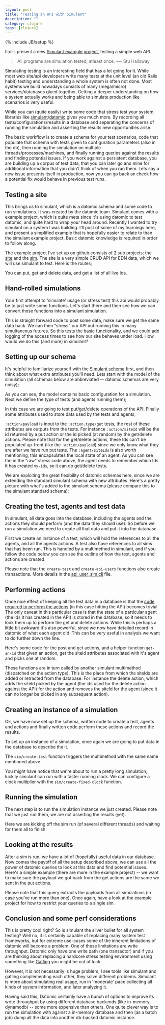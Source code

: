 ```yaml
---
layout: post
title: "Testing an API with Simulant"
description: ""
category: clojure
tags: [clojure]
---
```

{% include JB/setup %}

tl;dr I present a new [Simulant example project](https://github.com/martintrojer/simulant-bootstrap), testing a simple web API.

> All programs are simulation tested, atleast once.
> --- Stu Halloway

Simulating testing is an interesting field that has a lot going for it. While most web site/api developers write many tests at the unit level (an old Rails habit) testing and understanding a whole system is often not done. Most systems we build nowadays consists of many (mega/micro) services/databases glued together. Getting a deeper understanding on how a system actually works and being able to simulate production like scenarios is very useful.

While you can (quite easily) write some code that stress test your system, libraries like [simulant](https://github.com/Datomic/simulant)/[datomic](http://www.datomic.com) gives you much more. By recording all tests/configurations/results in a database and separating the concerns of running the simulation and asserting the results new opportunities arise.

The basic workflow is to create a schema for your test scenarios, code that populate that schema with tests given to configuration parameters (also in the db), then running the simulation on multiple threads/processes/machines, and finally running queries against the results and finding potential issues. If you work against a persistent database, you are building up a corpus of test data, that you can later go and mine for additional information that you didn't think of when you ran them. Lets say a new issue presents itself in production, now you can go back an check how a potential fix would behave in previous test runs.

## Testing a site

This brings us to simulant, which is a datomic schema and some code to run simulations. It was created by the datomic team. Simulant comes with a example project, which is quite meta since it's using datomic to test datomic, and quite hard to wrap your head around. Recently I wanted to try simulant on a system I was building. I'll post of some of my learnings here, and present a simplified example that is hopefully easier to relate to than the simulant example project. Basic datomic knowledge is required in order to follow along.

The example project I've set up on github consists of 2 sub projects; the [site](https://github.com/martintrojer/simulant-bootstrap/tree/master/site) and the [sim](https://github.com/martintrojer/simulant-bootstrap/tree/master/sim). The site is a very simple CRUD API for EDN data, which we will use simulant to test. Here is the routes;
<script src="https://gist.github.com/martintrojer/6657390.js?file=routes.clj"> </script>

You can put, get and delete data, and get a list of all live Ids.

## Hand-rolled simulations

Your first attempt to 'simulate' usage (or stress test) this api would probably be to just write some functions. Let's start there and then see how we can convert those functions into a simulant simulation.
<script src="https://gist.github.com/martintrojer/6657390.js?file=api-tester.clj"> </script>

This is straight forward code to post some data, make sure we get the same data back. We can then "stress" our API but running this in many simultaneous futures. So this tests the basic functionality, and we could add logging of the access times to see how our site behaves under load. How would we do this (and more) in simulant?

## Setting up our schema

It's helpful to familiarize yourself with the [Simulant schema](https://github.com/Datomic/simulant/wiki/Schema-diagram) first, and then think about what extra attributes you'll need. Lets start with the model of the simulation (all schemas below are abbreviated -- datomic schemas are very noisy);
<script src="https://gist.github.com/martintrojer/6657390.js?file=model.edn"> </script>

As you can see, the model contains basic configuration for a simulation. Next we define the type of tests (and agents running them);
<script src="https://gist.github.com/martintrojer/6657390.js?file=test.edn"> </script>

In this case we are going to test put/get/delete operations of the API. Finally some attributes used to store data used by the tests and agents;
<script src="https://gist.github.com/martintrojer/6657390.js?file=api-user-data.edn"> </script>

`:action/payload` is input to the `:action.type/get` tests, the rest of these attributes are outputs from the tests. For instance `:action/siteId` will be the id returned by a put action or the id picked (at random) by the get/delete actions. Please note that for the get/delete actions, these Ids can't be populated up-front (like the `:action/payload`) since we only know what they are after we have run put tests. The `:agent/siteIds` is also worth mentioning, this encapsulates the local state of an agent. As you can see the in the "raw" stress code above, the agent needs to remember which Ids it has created `my-ids`, so it can do get/delete tests.

We are exploiting the great flexibility of datomic schemas here, since we are extending the standard simulant schema with new attributes. Here's a pretty picture with what's added to the simulant schema (please compare this to the simulant standard schema);
<script src="https://gist.github.com/martintrojer/6657390.js?file=schema"> </script>

## Creating the test, agents and test data
In simulant, all data goes into the database, including the agents and the actions they should perform (and the data they should use). So before we run a simulation we need to create all that data and put it into the database.

First we create an instance of a test, which will hold the references to all the agents, and all the agents actions. A test also have references to all sims that has been run. This is handled by a multimethod in simulant, and if you follow the code below you can see the outline of how the test, agents and actions are created.
<script src="https://gist.github.com/martintrojer/6657390.js?file=create-test.clj"> </script>

Please note that the `create-test` and `create-api-users` functions also create transactions. More details in the [api_user_sim.clj](https://github.com/martintrojer/simulant-bootstrap/blob/master/sim/src/api_user_sim.clj) file.

## Performing actions

Once nice effect of keeping all the test data in a database is that the [code required to perform the actions](https://github.com/martintrojer/simulant-bootstrap/blob/master/sim/src/api_user_agent.clj) (in this case hitting the API) becomes trivial. The only caveat in this particular case is that the state of a particular agent (the Ids it has created in the API) is stored in the database, so it needs to look them up to perform the get and delete actions. While this is perhaps a little bit awkward it's also powerful, since we now have detailed record in datomic of what each agent did. This can be very useful in analysis we want to do further down the line.

Here's some code for the post and get actions, and a helper function `get-an-id` that given an action, get the siteId attributes associated with it's agent and picks one at random.
<script src="https://gist.github.com/martintrojer/6657390.js?file=api-user-agent.clj"> </script>

These functions are in turn called by another simulant multimethod (dispatched on the action type). This is the place from which the siteIds are added or retracted from the database. For instance the delete action, which adds the siteId picked by the agent (the ids used for the delete action against the API) for the action and removes the siteId for the agent (since it can no longer be picked in any subsequent action).
<script src="https://gist.github.com/martintrojer/6657390.js?file=delete-action.clj"> </script>

## Creating an instance of a simulation

Ok, we have now set up the schema, written code to create a test, agents and actions and finally written code perform these actions and record the results.

To set up an instance of a simulation, once again we are going to put data in the database to describe the it.
<script src="https://gist.github.com/martintrojer/6657390.js?file=create-sim-instance.clj"> </script>

The `sim/create-test` function triggers the multimethod with the same name mentioned above.

You might have notice that we're about to run a pretty long simulation, luckily simulant can run with a faster running clock. We can configure a clock multiplier with the `sim/create-fixed-clock` function.

## Running the simulation

The next step is to run the simulation instance we just created. Please note that we just run them, we are not asserting the results (yet).
<script src="https://gist.github.com/martintrojer/6657390.js?file=runs.clj"> </script>

Here we are kicking off the sim run (of several different threads) and waiting for them all to finish.

## Looking at the results

After a sim is run, we have a lot of (hopefully) useful data in our database. Now comes the payoff of all the setup described above, we can use all the power of datomic queries to look at this data and find potential issues. Here's a simple example (there are more in the example project) -- we want to make sure the payload we got back from the get actions are the same we sent in the put actions.
<script src="https://gist.github.com/martintrojer/6657390.js?file=payload-assert.clj"> </script>

Please note that this query extracts the payloads from all simulations (in case you've run more than one). Once again, have a look at the example project for how to restrict your queries to a single sim.

## Conclusion and some perf considerations

This is pretty cool right? So is simulant the silver bullet for all system testing? Well no, it is certainly capable of replacing many system test frameworks, but for extreme use-cases some of the inherent limitations of datomic will become a problem. One of these limitations are write throughput. Datomic only have one write path (one transactor) and if you are thinking about replacing a hardcore stress testing environment using something like [Gatling](http://gatling-tool.org/) you might be out of luck.

However, it is not necessarily is huge problem, I see tools like simulant and gatling complementing each other, they solve different problems. Simulant is more about simulating real usage, run in 'moderate' pace collecting all kinds of system information, and later analyzing it.

Having said this, Datomic certainly have a bunch of options to improve its write throughput by using different database backends (like in-memory, dynamodb) -- some more expensive than others. One quite clever way is to run the simulation with against a in-memory database and then (as a batch job) dump all the data into another db-backed datomic instance.

